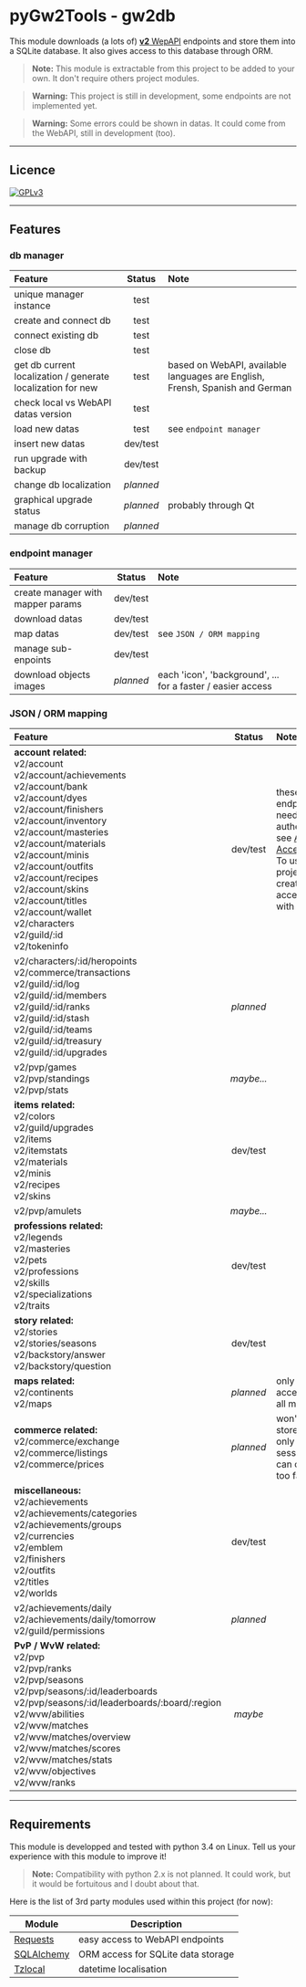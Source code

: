 pyGw2Tools - gw2db
===

This module downloads (a lots of) [**v2** WepAPI](https://api.guildwars2.com/v2) endpoints and store them into a SQLite database. It also gives access to this database through ORM.

> **Note:**
> This module is extractable from this project to be added to your own. It don't require others project modules.

> **Warning:**
> This project is still in development, some endpoints are not implemented yet.

> **Warning:**
> Some errors could be shown in datas. It could come from the WebAPI, still in development (too).

-----------------------


Licence
---
[![GPLv3](https://www.gnu.org/graphics/gplv3-127x51.png)](https://www.gnu.org/licenses/gpl.html)

------------------------


Features
---

### db manager
| Feature | Status | Note |
| :----------- | :------: | :----------- |
| unique manager instance | test | |
| create and connect db | test | |
| connect existing db | test | |
| close db | test | |
| get db current localization / generate localization for new | test | based on WebAPI, available languages are English, Frensh, Spanish and German
| check local vs WebAPI datas version | test | |
| load new datas | test | see ``endpoint manager`` |
| insert new datas | dev/test |  |
| run upgrade with backup | dev/test | |
| change db localization | *planned* | |
| graphical upgrade status | *planned* | probably through Qt |
| manage db corruption | *planned* | |

### endpoint manager
| Feature | Status | Note |
| :----------- | :------: | :----------- |
| create manager with mapper params | dev/test | |
| download datas | dev/test | |
| map datas | dev/test | see ``JSON / ORM mapping`` |
| manage sub-enpoints | dev/test | |
| download objects images | *planned* | each 'icon', 'background', ... for a faster / easier access |

### JSON / ORM mapping
| Feature | Status | Note |
| :----------- | :------: | :------ |
| **account related:**<br/> v2/account<br/> v2/account/achievements<br/> v2/account/bank<br/> v2/account/dyes<br/> v2/account/finishers<br/> v2/account/inventory<br/> v2/account/masteries<br/> v2/account/materials<br/> v2/account/minis<br/> v2/account/outfits<br/> v2/account/recipes<br/> v2/account/skins<br/> v2/account/titles<br/> v2/account/wallet<br/> v2/characters<br/> v2/guild/:id<br/> v2/tokeninfo | dev/test | these endpoints need authentication. see [ArenaNet Access Token](https://account.arena.net/applications). To use all project tools, create an access token with all rights |
| v2/characters/:id/heropoints<br/> v2/commerce/transactions<br/> v2/guild/:id/log<br/> v2/guild/:id/members<br/> v2/guild/:id/ranks<br/> v2/guild/:id/stash<br/> v2/guild/:id/teams<br/> v2/guild/:id/treasury<br/> v2/guild/:id/upgrades | *planned* | |
| v2/pvp/games<br/> v2/pvp/standings<br/> v2/pvp/stats | *maybe...* | |
| **items related:**<br/> v2/colors<br/> v2/guild/upgrades<br/> v2/items<br/> v2/itemstats<br/> v2/materials<br/> v2/minis<br/> v2/recipes<br/> v2/skins | dev/test | |
| v2/pvp/amulets<br/> | *maybe...* | |
| **professions related:**<br/> v2/legends<br/> v2/masteries<br/> v2/pets<br/> v2/professions<br/> v2/skills<br/> v2/specializations<br/> v2/traits | dev/test | |
| **story related:**<br/> v2/stories<br/> v2/stories/seasons<br/> v2/backstory/answer<br/> v2/backstory/question | dev/test | |
| **maps related:**<br/> v2/continents<br/> v2/maps | *planned* | only public access maps / all maps? |
| **commerce related:**<br/> v2/commerce/exchange <br/> v2/commerce/listings<br/> v2/commerce/prices | *planned* | won't be stored in db, only in session. Datas can change too fast... |
| **miscellaneous:**<br/> v2/achievements<br/> v2/achievements/categories<br/> v2/achievements/groups<br/> v2/currencies<br/> v2/emblem<br/> v2/finishers<br/> v2/outfits<br/> v2/titles<br/> v2/worlds | dev/test | |
| v2/achievements/daily<br/> v2/achievements/daily/tomorrow<br/> v2/guild/permissions | *planned* | |
| **PvP / WvW related:**<br/> v2/pvp<br/> v2/pvp/ranks<br/> v2/pvp/seasons<br/> v2/pvp/seasons/:id/leaderboards<br/> v2/pvp/seasons/:id/leaderboards/:board/:region<br/> v2/wvw/abilities<br/> v2/wvw/matches<br/> v2/wvw/matches/overview<br/> v2/wvw/matches/scores<br/> v2/wvw/matches/stats<br/> v2/wvw/objectives<br/> v2/wvw/ranks | *maybe* | |


----------------

Requirements
---

This module is developped and tested with python 3.4 on Linux. Tell us your experience with this module to improve it!

> **Note:**
> Compatibility with python 2.x is not planned. It could work, but it would be fortuitous and I doubt about that.

Here is the list of 3rd party modules used within this project (for now):

| Module | Description |
| --- | --- |
| [Requests](docs.python-requests.org) | easy access to WebAPI endpoints |
| [SQLAlchemy](http://www.sqlalchemy.org/) | ORM access for SQLite data storage |
| [Tzlocal](https://pypi.python.org/pypi/tzlocal) | datetime localisation |
